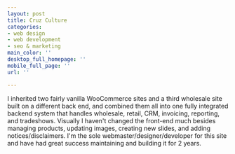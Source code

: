 ```yaml
---
layout: post
title: Cruz Culture
categories:
- web design
- web development
- seo & marketing
main_color: ''
desktop_full_homepage: ''
mobile_full_page: ''
url: ''

---
```

I inherited two fairly vanilla WooCommerce sites and a third wholesale site built on a different back end, and combined them all into one fully integrated backend system that handles wholesale, retail, CRM, invoicing, reporting, and tradeshows. Visually I haven't changed the front-end much besides managing products, updating images, creating new slides, and adding notices/disclaimers. I'm the sole webmaster/designer/developer for this site and have had great success maintaining and building it for 2 years.